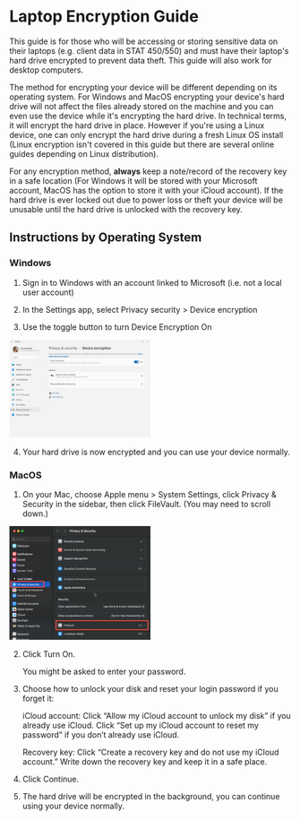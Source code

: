 # Laptop Encryption Guide

This guide is for those who will be accessing or storing sensitive data on their laptops (e.g. client data in STAT 450/550) and must have their laptop's hard drive encrypted to prevent data theft. This guide will also work for desktop computers.

The method for encrypting your device will be different depending on its operating system. For Windows and MacOS encrypting your device's hard drive will not affect the files already stored on the machine and you can even use the device while it's encrypting the hard drive. In technical terms, it will encrypt the hard drive in place. However if you're using a Linux device, one can only encrypt the hard drive during a fresh Linux OS install (Linux encryption isn't covered in this guide but there are several online guides depending on Linux distribution).

For any encryption method, **always** keep a note/record of the recovery key in a safe location (For Windows it will be stored with your Microsoft account, MacOS has the option to store it with your iCloud account). If the hard drive is ever locked out due to power loss or theft your device will be unusable until the hard drive is unlocked with the recovery key.

## Instructions by Operating System

### Windows

1. Sign in to Windows with an account linked to Microsoft (i.e. not a local user account)

2. In the Settings app, select Privacy security > Device encryption

3. Use the toggle button to turn Device Encryption On

<img src="../images/Laptop_Encryption_Guide/image1.png" alt="Alt text" width="50%"/>

4. Your hard drive is now encrypted and you can use your device normally.

### MacOS

1. On your Mac, choose Apple menu  > System Settings, click Privacy & Security  in the sidebar, then click FileVault. (You may need to scroll down.)

<img src="../images/Laptop_Encryption_Guide/image2.jpg" alt="Alt text" width="50%"/>

2. Click Turn On.

    You might be asked to enter your password.

3. Choose how to unlock your disk and reset your login password if you forget it:

    iCloud account: Click “Allow my iCloud account to unlock my disk” if you already use iCloud. Click “Set up my iCloud account to reset my password” if you don’t already use iCloud.

    Recovery key: Click “Create a recovery key and do not use my iCloud account.” Write down the recovery key and keep it in a safe place.

4. Click Continue.

5. The hard drive will be encrypted in the background, you can continue using your device normally.
